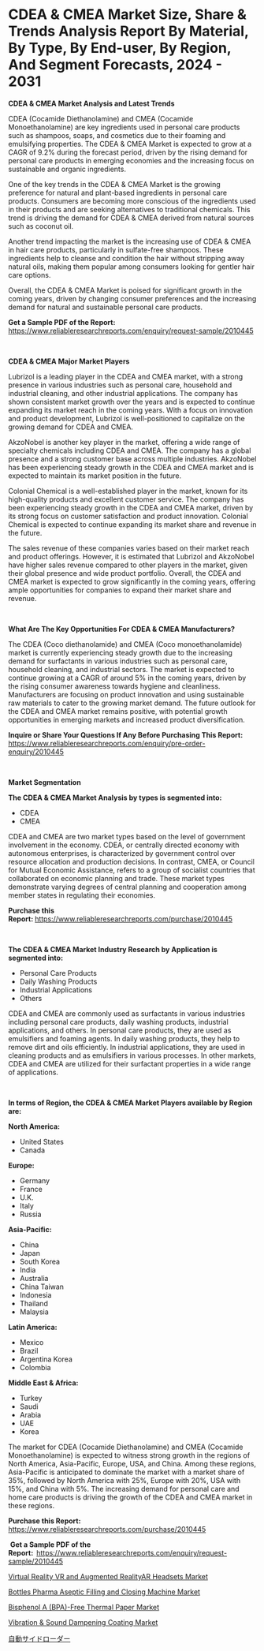 <p><h1>CDEA & CMEA Market Size, Share & Trends Analysis Report By Material, By Type, By End-user, By Region, And Segment Forecasts, 2024 - 2031</h1></p><p><strong>CDEA & CMEA Market Analysis and Latest Trends</strong></p>
<p><p>CDEA (Cocamide Diethanolamine) and CMEA (Cocamide Monoethanolamine) are key ingredients used in personal care products such as shampoos, soaps, and cosmetics due to their foaming and emulsifying properties. The CDEA & CMEA Market is expected to grow at a CAGR of 9.2% during the forecast period, driven by the rising demand for personal care products in emerging economies and the increasing focus on sustainable and organic ingredients.</p><p>One of the key trends in the CDEA & CMEA Market is the growing preference for natural and plant-based ingredients in personal care products. Consumers are becoming more conscious of the ingredients used in their products and are seeking alternatives to traditional chemicals. This trend is driving the demand for CDEA & CMEA derived from natural sources such as coconut oil.</p><p>Another trend impacting the market is the increasing use of CDEA & CMEA in hair care products, particularly in sulfate-free shampoos. These ingredients help to cleanse and condition the hair without stripping away natural oils, making them popular among consumers looking for gentler hair care options.</p><p>Overall, the CDEA & CMEA Market is poised for significant growth in the coming years, driven by changing consumer preferences and the increasing demand for natural and sustainable personal care products.</p></p>
<p><strong>Get a Sample PDF of the Report:&nbsp;</strong> <a href="https://www.reliableresearchreports.com/enquiry/request-sample/2010445">https://www.reliableresearchreports.com/enquiry/request-sample/2010445</a></p>
<p>&nbsp;</p>
<p><strong>CDEA & CMEA Major Market Players</strong></p>
<p><p>Lubrizol is a leading player in the CDEA and CMEA market, with a strong presence in various industries such as personal care, household and industrial cleaning, and other industrial applications. The company has shown consistent market growth over the years and is expected to continue expanding its market reach in the coming years. With a focus on innovation and product development, Lubrizol is well-positioned to capitalize on the growing demand for CDEA and CMEA.</p><p>AkzoNobel is another key player in the market, offering a wide range of specialty chemicals including CDEA and CMEA. The company has a global presence and a strong customer base across multiple industries. AkzoNobel has been experiencing steady growth in the CDEA and CMEA market and is expected to maintain its market position in the future.</p><p>Colonial Chemical is a well-established player in the market, known for its high-quality products and excellent customer service. The company has been experiencing steady growth in the CDEA and CMEA market, driven by its strong focus on customer satisfaction and product innovation. Colonial Chemical is expected to continue expanding its market share and revenue in the future.</p><p>The sales revenue of these companies varies based on their market reach and product offerings. However, it is estimated that Lubrizol and AkzoNobel have higher sales revenue compared to other players in the market, given their global presence and wide product portfolio. Overall, the CDEA and CMEA market is expected to grow significantly in the coming years, offering ample opportunities for companies to expand their market share and revenue.</p></p>
<p>&nbsp;</p>
<p><strong>What Are The Key Opportunities For CDEA & CMEA Manufacturers?</strong></p>
<p><p>The CDEA (Coco diethanolamide) and CMEA (Coco monoethanolamide) market is currently experiencing steady growth due to the increasing demand for surfactants in various industries such as personal care, household cleaning, and industrial sectors. The market is expected to continue growing at a CAGR of around 5% in the coming years, driven by the rising consumer awareness towards hygiene and cleanliness. Manufacturers are focusing on product innovation and using sustainable raw materials to cater to the growing market demand. The future outlook for the CDEA and CMEA market remains positive, with potential growth opportunities in emerging markets and increased product diversification.</p></p>
<p><strong>Inquire or Share Your Questions If Any Before Purchasing This Report:</strong> <a href="https://www.reliableresearchreports.com/enquiry/pre-order-enquiry/2010445">https://www.reliableresearchreports.com/enquiry/pre-order-enquiry/2010445</a></p>
<p>&nbsp;</p>
<p><strong>Market Segmentation</strong></p>
<p><strong>The CDEA & CMEA Market Analysis by types is segmented into:</strong></p>
<p><ul><li>CDEA</li><li>CMEA</li></ul></p>
<p><p>CDEA and CMEA are two market types based on the level of government involvement in the economy. CDEA, or centrally directed economy with autonomous enterprises, is characterized by government control over resource allocation and production decisions. In contrast, CMEA, or Council for Mutual Economic Assistance, refers to a group of socialist countries that collaborated on economic planning and trade. These market types demonstrate varying degrees of central planning and cooperation among member states in regulating their economies.</p></p>
<p><strong>Purchase this Report:&nbsp;</strong><a href="https://www.reliableresearchreports.com/purchase/2010445">https://www.reliableresearchreports.com/purchase/2010445</a></p>
<p>&nbsp;</p>
<p><strong>The CDEA & CMEA Market Industry Research by Application is segmented into:</strong></p>
<p><ul><li>Personal Care Products</li><li>Daily Washing Products</li><li>Industrial Applications</li><li>Others</li></ul></p>
<p><p>CDEA and CMEA are commonly used as surfactants in various industries including personal care products, daily washing products, industrial applications, and others. In personal care products, they are used as emulsifiers and foaming agents. In daily washing products, they help to remove dirt and oils efficiently. In industrial applications, they are used in cleaning products and as emulsifiers in various processes. In other markets, CDEA and CMEA are utilized for their surfactant properties in a wide range of applications.</p></p>
<p>&nbsp;</p>
<p><strong>In terms of Region, the CDEA & CMEA Market Players available by Region are:</strong></p>
<p>
    <p> <strong> North America: </strong>
        <ul>
            <li>United States</li>
            <li>Canada</li>
        </ul>
        </p> 
    <p> <strong> Europe: </strong>
        <ul>
            <li>Germany</li>
            <li>France</li>
            <li>U.K.</li>
            <li>Italy</li>
            <li>Russia</li>
        </ul>
        </p> 
    <p> <strong> Asia-Pacific: </strong>
        <ul>
            <li>China</li>
            <li>Japan</li>
            <li>South Korea</li>
            <li>India</li>
            <li>Australia</li>
            <li>China Taiwan</li>
            <li>Indonesia</li>
            <li>Thailand</li>
            <li>Malaysia</li>
        </ul>
        </p> 
    <p> <strong> Latin America: </strong>
        <ul>
            <li>Mexico</li>
            <li>Brazil</li>
            <li>Argentina Korea</li>
            <li>Colombia</li>
        </ul>
        </p> 
    <p> <strong> Middle East & Africa: </strong>
        <ul>
            <li>Turkey</li>
            <li>Saudi</li>
            <li>Arabia</li>
            <li>UAE</li>
            <li>Korea</li>
        </ul>
    </p>
    </p>
<p><p>The market for CDEA (Cocamide Diethanolamine) and CMEA (Cocamide Monoethanolamine) is expected to witness strong growth in the regions of North America, Asia-Pacific, Europe, USA, and China. Among these regions, Asia-Pacific is anticipated to dominate the market with a market share of 35%, followed by North America with 25%, Europe with 20%, USA with 15%, and China with 5%. The increasing demand for personal care and home care products is driving the growth of the CDEA and CMEA market in these regions.</p></p>
<p><strong>Purchase this Report: </strong><a href="https://www.reliableresearchreports.com/purchase/2010445">https://www.reliableresearchreports.com/purchase/2010445</a></p>
<p>&nbsp;<strong>Get a Sample PDF of the Report:&nbsp;&nbsp;</strong><a href="https://www.reliableresearchreports.com/enquiry/request-sample/2010445">https://www.reliableresearchreports.com/enquiry/request-sample/2010445</a></p>
<p><strong></strong></p>
<p><p><a href="https://issuu.com/reportprime-2/docs/virtual-reality-vr-and-augmented-realityar-headset">Virtual Reality VR and Augmented RealityAR Headsets Market</a></p><p><a href="https://issuu.com/reportprime-2/docs/bottles-pharma-aseptic-filling-and-closing-machine">Bottles Pharma Aseptic Filling and Closing Machine Market</a></p><p><a href="https://github.com/jerrycopelandthomaswsqd8q/Market-Research-Report-List-1/blob/main/bisphenol-a-bpa-free-thermal-paper-market.md">Bisphenol A (BPA)-Free Thermal Paper Market</a></p><p><a href="https://github.com/brenzgnarento/Market-Research-Report-List-1/blob/main/vibration-sound-dampening-coating-market.md">Vibration & Sound Dampening Coating Market</a></p><p><a href="https://github.com/jkjreqjscoxx7/Market-Research-Report-List-1/blob/main/27598452468.md">自動サイドローダー</a></p></p>